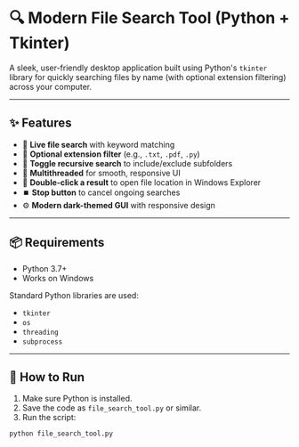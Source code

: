 # 🔍 Modern File Search Tool (Python + Tkinter)

A sleek, user-friendly desktop application built using Python's `tkinter` library for quickly searching files by name (with optional extension filtering) across your computer.

---

## ✨ Features

- 🔎 **Live file search** with keyword matching
- 📂 **Optional extension filter** (e.g., `.txt`, `.pdf`, `.py`)
- 📁 **Toggle recursive search** to include/exclude subfolders
- 🚀 **Multithreaded** for smooth, responsive UI
- 📄 **Double-click a result** to open file location in Windows Explorer
- ⏹️ **Stop button** to cancel ongoing searches
- ⚙️ **Modern dark-themed GUI** with responsive design

---

## 📦 Requirements

- Python 3.7+
- Works on Windows

Standard Python libraries are used:
- `tkinter`
- `os`
- `threading`
- `subprocess`

---

## 🚀 How to Run

1. Make sure Python is installed.
2. Save the code as `file_search_tool.py` or similar.
3. Run the script:

```bash
python file_search_tool.py
